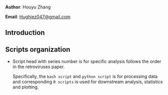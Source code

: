 # 

**Author**: Houyu Zhang

**Email**: Hughiez047@gmail.com

## Introduction



## Scripts organization

- Script head with series number is for specific analysis follows the order in the retroviruses paper.

  Specifically, the `bash script` and `python script` is for processing data and corresponding `R scripts` is used for downstream analysis, statistics and plotting.
  

   
